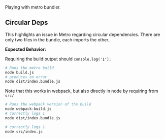 Playing with metro bundler.

## Circular Deps

This highlights an issue in Metro regarding circular dependencies. There are only two files in the bundle, each imports the other.


**Expected Behavior:**

Requiring the build output should `console.log('1');`

```bash
# Runs the metro build
node build.js
# produces an error
node dist/index.bundle.js
```

Note that this works in webpack, but also directly in node by requiring from `src/`

```bash
# Runs the webpack version of the build
node webpack-build.js
# correctly logs 1
node dist/index.bundle.js
```

```bash
# correctly logs 1
node src/index.js
```
